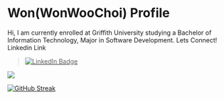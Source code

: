 # Won(WonWooChoi) Profile

Hi, I am currently enrolled at Griffith University studying a Bachelor of Information Technology, Major in Software Development.
Lets Connect! Linkedin Link
<a href="https://www.linkedin.com/in/wwc1999">
  > <img src="https://img.shields.io/badge/LinkedIn-0077B5?style=for-the-badge&logo=linkedin&logoColor=white" alt="LinkedIn Badge">
</a>

<img src="https://www.codewars.com/users/1wooch/badges/large">



[![GitHub Streak](http://github-readme-streak-stats.herokuapp.com?user=1wooch&theme=dark)](https://git.io/streak-stats)

